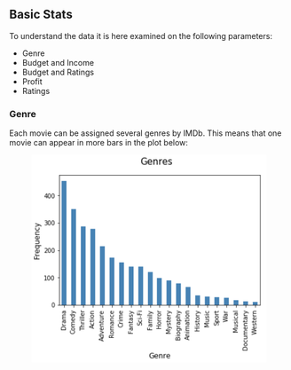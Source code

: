 ## Basic Stats

To understand the data it is here examined on the following parameters:
* Genre
* Budget and Income
* Budget and Ratings
* Profit 
* Ratings

### Genre

Each movie can be assigned several genres by IMDb. This means that one movie can appear in more bars in the plot below:

<figure style="text-align: center;">
  <img src="images/genres_bar.png" width=500 alt="Genre frequency"/>
  <h5 style="text-align: center;"</h5>
</figure>

